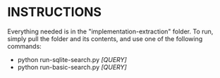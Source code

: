 # INSTRUCTIONS

Everything needed is in the "implementation-extraction" folder. 
To run, simply pull the folder and its contents, and use one of the following commands:

- python run-sqlite-search.py _[QUERY]_
- python run-basic-search.py _[QUERY]_
